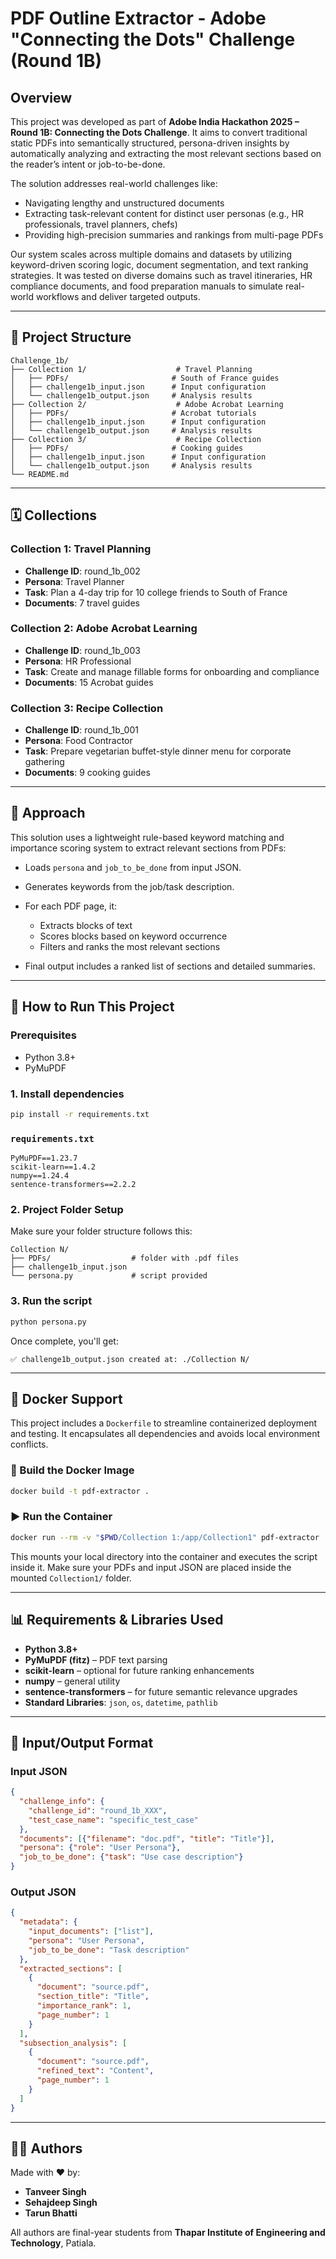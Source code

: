# PDF Outline Extractor - Adobe "Connecting the Dots" Challenge (Round 1B)

## Overview

This project was developed as part of **Adobe India Hackathon 2025 – Round 1B: Connecting the Dots Challenge**. It aims to convert traditional static PDFs into semantically structured, persona-driven insights by automatically analyzing and extracting the most relevant sections based on the reader’s intent or job-to-be-done.

The solution addresses real-world challenges like:

* Navigating lengthy and unstructured documents
* Extracting task-relevant content for distinct user personas (e.g., HR professionals, travel planners, chefs)
* Providing high-precision summaries and rankings from multi-page PDFs

Our system scales across multiple domains and datasets by utilizing keyword-driven scoring logic, document segmentation, and text ranking strategies. It was tested on diverse domains such as travel itineraries, HR compliance documents, and food preparation manuals to simulate real-world workflows and deliver targeted outputs.

---

## 📁 Project Structure

```
Challenge_1b/
├── Collection 1/                    # Travel Planning
│   ├── PDFs/                       # South of France guides
│   ├── challenge1b_input.json      # Input configuration
│   └── challenge1b_output.json     # Analysis results
├── Collection 2/                    # Adobe Acrobat Learning
│   ├── PDFs/                       # Acrobat tutorials
│   ├── challenge1b_input.json      # Input configuration
│   └── challenge1b_output.json     # Analysis results
├── Collection 3/                    # Recipe Collection
│   ├── PDFs/                       # Cooking guides
│   ├── challenge1b_input.json      # Input configuration
│   └── challenge1b_output.json     # Analysis results
└── README.md
```

---

## 🗓️ Collections

### Collection 1: Travel Planning

* **Challenge ID**: round\_1b\_002
* **Persona**: Travel Planner
* **Task**: Plan a 4-day trip for 10 college friends to South of France
* **Documents**: 7 travel guides

### Collection 2: Adobe Acrobat Learning

* **Challenge ID**: round\_1b\_003
* **Persona**: HR Professional
* **Task**: Create and manage fillable forms for onboarding and compliance
* **Documents**: 15 Acrobat guides

### Collection 3: Recipe Collection

* **Challenge ID**: round\_1b\_001
* **Persona**: Food Contractor
* **Task**: Prepare vegetarian buffet-style dinner menu for corporate gathering
* **Documents**: 9 cooking guides

---

## 🔄 Approach

This solution uses a lightweight rule-based keyword matching and importance scoring system to extract relevant sections from PDFs:

* Loads `persona` and `job_to_be_done` from input JSON.
* Generates keywords from the job/task description.
* For each PDF page, it:

  * Extracts blocks of text
  * Scores blocks based on keyword occurrence
  * Filters and ranks the most relevant sections
* Final output includes a ranked list of sections and detailed summaries.

---

## 🚀 How to Run This Project

### Prerequisites

* Python 3.8+
* PyMuPDF

### 1. Install dependencies

```bash
pip install -r requirements.txt
```

### `requirements.txt`

```
PyMuPDF==1.23.7
scikit-learn==1.4.2
numpy==1.24.4
sentence-transformers==2.2.2
```

### 2. Project Folder Setup

Make sure your folder structure follows this:

```
Collection N/
├── PDFs/                  # folder with .pdf files
├── challenge1b_input.json
└── persona.py             # script provided
```

### 3. Run the script

```bash
python persona.py
```

Once complete, you'll get:

```
✅ challenge1b_output.json created at: ./Collection N/
```

---

## 🐳 Docker Support

This project includes a `Dockerfile` to streamline containerized deployment and testing. It encapsulates all dependencies and avoids local environment conflicts.

### 🔧 Build the Docker Image

```bash
docker build -t pdf-extractor .
```

### ▶️ Run the Container

```bash
docker run --rm -v "$PWD/Collection 1:/app/Collection1" pdf-extractor
```

This mounts your local directory into the container and executes the script inside it. Make sure your PDFs and input JSON are placed inside the mounted `Collection1/` folder.

---

## 📊 Requirements & Libraries Used

* **Python 3.8+**
* **PyMuPDF (fitz)** – PDF text parsing
* **scikit-learn** – optional for future ranking enhancements
* **numpy** – general utility
* **sentence-transformers** – for future semantic relevance upgrades
* **Standard Libraries**: `json`, `os`, `datetime`, `pathlib`

---

## 📄 Input/Output Format

### Input JSON

```json
{
  "challenge_info": {
    "challenge_id": "round_1b_XXX",
    "test_case_name": "specific_test_case"
  },
  "documents": [{"filename": "doc.pdf", "title": "Title"}],
  "persona": {"role": "User Persona"},
  "job_to_be_done": {"task": "Use case description"}
}
```

### Output JSON

```json
{
  "metadata": {
    "input_documents": ["list"],
    "persona": "User Persona",
    "job_to_be_done": "Task description"
  },
  "extracted_sections": [
    {
      "document": "source.pdf",
      "section_title": "Title",
      "importance_rank": 1,
      "page_number": 1
    }
  ],
  "subsection_analysis": [
    {
      "document": "source.pdf",
      "refined_text": "Content",
      "page_number": 1
    }
  ]
}
```

---

## 👨‍💼 Authors

Made with ❤️ by:

* **Tanveer Singh**
* **Sehajdeep Singh**
* **Tarun Bhatti**

All authors are final-year students from **Thapar Institute of Engineering and Technology**, Patiala.
